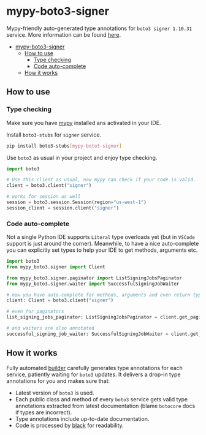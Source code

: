 # mypy-boto3-signer

Mypy-friendly auto-generated type annotations for `boto3 signer 1.10.31` service.
More information can be found [here](https://github.com/vemel/mypy_boto3).

- [mypy-boto3-signer](#mypy-boto3-signer)
  - [How to use](#how-to-use)
    - [Type checking](#type-checking)
    - [Code auto-complete](#code-auto-complete)
  - [How it works](#how-it-works)

## How to use

### Type checking

Make sure you have [mypy](https://github.com/python/mypy) installed ans activated in your IDE.

Install `boto3-stubs` for `signer` service.

```bash
pip install boto3-stubs[mypy-boto3-signer]
```

Use `boto3` as usual in your project and enjoy type checking.

```python
import boto3

# Use this client as usual, now mypy can check if your code is valid.
client = boto3.client("signer")

# works for session as well
session = boto3.session.Session(region="us-west-1")
session_client = session.client("signer")

```

### Code auto-complete

Not a single Python IDE supports `Literal` type overloads yet (but in `VSCode` support is just around the corner).
Meanwhile, to have a nice auto-complete you can explicitly set types to help your IDE to get methods, arguments etc.

```python
import boto3
from mypy_boto3.signer import Client

from mypy_boto3.signer.paginator import ListSigningJobsPaginator
from mypy_boto3.signer.waiter import SuccessfulSigningJobWaiter

# now you have auto-complete for methods, arguments and even return types
client: Client = boto3.client("signer")

# even for paginators
list_signing_jobs_paginator: ListSigningJobsPaginator = client.get_paginator("list_signing_jobs")

# and waiters are also annotated
successful_signing_job_waiter: SuccessfulSigningJobWaiter = client.get_waiter("successful_signing_job")
```

## How it works

Fully automated [builder](https://github.com/vemel/mypy_boto3) carefully generates
type annotations for each service, patiently waiting for `boto3` updates. It delivers
a drop-in type annotations for you and makes sure that:

- Latest version of `boto3` is used.
- Each public class and method of every `boto3` service gets valid type annotations
  extracted from latest documentation (blame `botocore` docs if types are incorrect).
- Type annotations include up-to-date documentation.
- Code is processed by [black](https://github.com/psf/black) for readability.